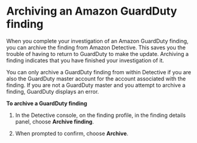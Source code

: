 # Archiving an Amazon GuardDuty finding<a name="finding-update-status"></a>

When you complete your investigation of an Amazon GuardDuty finding, you can archive the finding from Amazon Detective\. This saves you the trouble of having to return to GuardDuty to make the update\. Archiving a finding indicates that you have finished your investigation of it\.

You can only archive a GuardDuty finding from within Detective if you are also the GuardDuty master account for the account associated with the finding\. If you are not a GuardDuty master and you attempt to archive a finding, GuardDuty displays an error\.

**To archive a GuardDuty finding**

1. In the Detective console, on the finding profile, in the finding details panel, choose **Archive finding**\.

1. When prompted to confirm, choose **Archive**\.